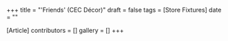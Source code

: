 +++
title = "'Friends' (CEC Décor)"
draft = false
tags = [Store Fixtures]
date = ""

[Article]
contributors = []
gallery = []
+++